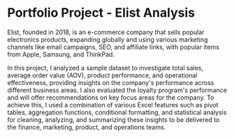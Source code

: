 # Portfolio Project - Elist Analysis

Elist, founded in 2018, is an e-commerce company that sells popular electronics products, expanding globally and using various marketing channels like email campaigns, SEO, and affiliate links, with popular items from Apple, Samsung, and ThinkPad.

In this project, I analyzed a sample dataset to investigate total sales, average order value (AOV), product performance, and operational effectiveness, providing insights on the company's performance across different business areas. I also evaluated the loyalty program's performance and will offer recommendations on key focus areas for the company. To achieve this, I used a combination of various Excel features such as pivot tables, aggregation functions, conditional formatting, and statistical analysis for cleaning, analyzing, and summarizing these insights to be delivered to the finance, marketing, product, and operations teams.

